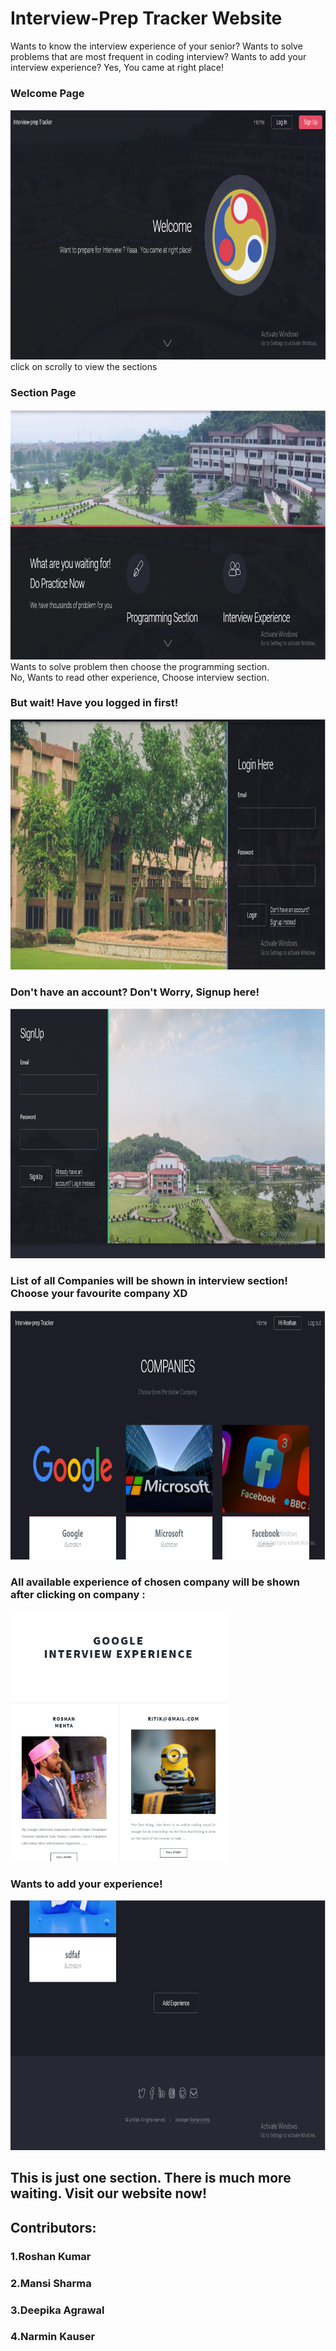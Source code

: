 # Interview-Prep Tracker Website
Wants to know the interview experience of your senior?
Wants to solve problems that are most frequent in coding interview?
Wants to add your interview experience?
Yes, You came at right place!

### Welcome Page
<img src = "ReadmeImages/homeSS.png" height="400">
click on scrolly to view the sections
<br/>

### Section Page
<img src = "ReadmeImages/twoSection.png" height="400">
Wants to solve problem then choose the programming section.<br/>
No, Wants to read other experience, Choose interview section.
<br/>

### But wait! Have you logged in first!
<img src = "ReadmeImages/login.png" height="400">

### Don't have an account? Don't Worry, Signup here!
<img src = "ReadmeImages/signUp.png" height="400">


### List of all Companies will be shown in interview section! Choose your favourite company XD
<img src = "ReadmeImages/company1.png" height="400">

### All available experience of chosen company will be shown after clicking on company : 
<img src = "ReadmeImages/particularExp.png" height="400">

### Wants to add your experience!
<img src = "ReadmeImages/AddExp.png" height="400">

## This is just one section. There is much more waiting. Visit our website now!

## Contributors: 
### 1.Roshan Kumar
### 2.Mansi Sharma
### 3.Deepika Agrawal
### 4.Narmin Kauser
